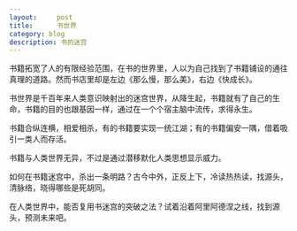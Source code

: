 ```yaml
---
layout:     post
title:      书世界
category: blog
description: 书的迷宫
---
```



书籍拓宽了人的有限经验范围，在书的世界里，人以为自己找到了书籍铺设的通往真理的道路。然而书店里却是左边《那么慢，那么美》，右边《快成长》。

书世界是千百年来人类意识映射出的迷宫世界，从降生起，书籍就有了自己的生命，书籍的目的也跟基因一样，通过在一个个宿主脑中流传，求得永生。

书籍合纵连横，相爱相杀，有的书籍要实现一统江湖；有的书籍偏安一隅，借着吸引一类人而存活。

书籍与人类世界无异，不过是通过潜移默化人类思想显示威力。

如何在书籍迷宫中，杀出一条明路？古今中外，正反上下，冷读热热读，找源头，清脉络，晓得哪些是死胡同。

在人类世界中，能否复用书迷宫的突破之法？试着沿着阿里阿德涅之线，找到源头，预测未来吧。


